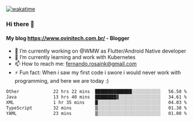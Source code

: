 [![wakatime](https://wakatime.com/badge/user/d5892087-17e6-46ab-8384-91a71a9b88d8.svg)](https://wakatime.com/@d5892087-17e6-46ab-8384-91a71a9b88d8)
### Hi there 👋

#### My blog https://www.ovinitech.com.br/ - Blogger

- 🔭 I’m currently working on @WMW as Flutter/Android Native developer
- 🌱 I’m currently learning and work with Kubernetes
- 📫 How to reach me: fernando.rosaink@gmail.com 
- ⚡ Fun fact: When i saw my first code i swore i would never work with programming, and here we are today :)

<!--START_SECTION:waka-->

```txt
Other             22 hrs 22 mins  ██████████████░░░░░░░░░░░   56.58 %
Java              13 hrs 40 mins  ████████▓░░░░░░░░░░░░░░░░   34.61 %
XML               1 hr 35 mins    █░░░░░░░░░░░░░░░░░░░░░░░░   04.03 %
TypeScript        32 mins         ▒░░░░░░░░░░░░░░░░░░░░░░░░   01.38 %
YAML              23 mins         ▒░░░░░░░░░░░░░░░░░░░░░░░░   01.00 %
```

<!--END_SECTION:waka-->
